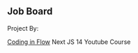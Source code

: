 ## Job Board

Project By:

[Coding in Flow](https://github.com/codinginflow/nextjs-job-board/tree/0-Starting-Point) Next JS 14 Youtube Course
